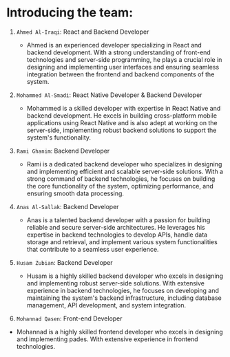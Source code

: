 # Introducing the team:


1. `Ahmed Al-Iraqi`: React and Backend Developer
   - Ahmed is an experienced developer specializing in React and backend development. With a strong understanding of front-end technologies and server-side programming, he plays a crucial role in designing and implementing user interfaces and ensuring seamless integration between the frontend and backend components of the system.


2. `Mohammed Al-Smadi`: React Native Developer & Backend Developer
   - Mohammed is a skilled developer with expertise in React Native and backend development. He excels in building cross-platform mobile applications using React Native and is also adept at working on the server-side, implementing robust backend solutions to support the system's functionality.
 

3. `Rami Ghanim`: Backend Developer
   - Rami is a dedicated backend developer who specializes in designing and implementing efficient and scalable server-side solutions. With a strong command of backend technologies, he focuses on building the core functionality of the system, optimizing performance, and ensuring smooth data processing.



4. `Anas Al-Sallak`: Backend Developer
   - Anas is a talented backend developer with a passion for building reliable and secure server-side architectures. He leverages his expertise in backend technologies to develop APIs, handle data storage and retrieval, and implement various system functionalities that contribute to a seamless user experience.



5. `Husam Zubian`: Backend Developer
   - Husam is a highly skilled backend developer who excels in designing and implementing robust server-side solutions. With extensive experience in backend technologies, he focuses on developing and maintaining the system's backend infrastructure, including database management, API development, and system integration.
  
  6. `Mohannad Qasen`: Front-end Developer
   - Mohannad is a highly skilled frontend developer who excels in designing and implementing pades. With extensive experience in frontend technologies.
